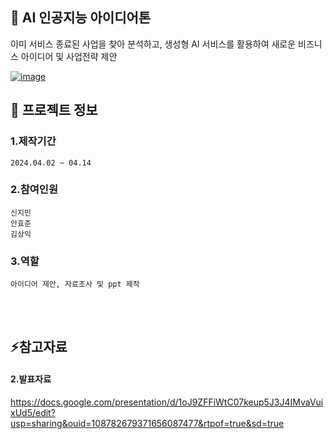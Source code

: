 

<!--## Hi there 👋
**jiminnnnnn/jiminnnnnn** is a ✨ _special_ ✨ repository because its `README.md` (this file) appears on your GitHub profile.

Here are some ideas to get you started:

- 🔭 I’m currently working on ...
- 🌱 I’m currently learning ...
- 👯 I’m looking to collaborate on ...
- 🤔 I’m looking for help with ...
- 💬 Ask me about ...
- 📫 How to reach me: ...
- 😄 Pronouns: ...
- ⚡ Fun fact: ...
-->


## 👋 AI 인공지능 아이디어톤
이미 서비스 종료된 사업을 찾아 분석하고, 생성형 AI 서비스를 활용하여 새로운 비즈니스 아이디어 및 사업전략 제안
<br/>

[![image](https://github.com/user-attachments/assets/ca60a7fa-1474-435b-ad36-662c74df4f9c)](https://docs.google.com/presentation/d/1oJ9ZFFiWtC07keup5J3J4IMvaVuixUd5/edit?usp=sharing&ouid=108782679371656087477&rtpof=true&sd=true)
<br/>

## 🌱 프로젝트 정보
### 1.제작기간
	2024.04.02 ~ 04.14
### 2.참여인원
	신지민
 	안효준
  	김상익
### 3.역할
	아이디어 제안, 자료조사 및 ppt 제작
<br/>
<br/>


## ⚡참고자료

#### 	2.발표자료
<https://docs.google.com/presentation/d/1oJ9ZFFiWtC07keup5J3J4IMvaVuixUd5/edit?usp=sharing&ouid=108782679371656087477&rtpof=true&sd=true>
